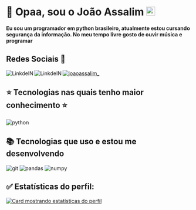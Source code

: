 # :space_invader: Opaa, sou o João Assalim <img src="https://github.com/TheDudeThatCode/TheDudeThatCode/blob/master/Assets/Earth.gif" width="24px">

__Eu sou um programador em python brasileiro, atualmente estou cursando segurança da informação.
No meu tempo livre gosto de ouvir música e programar__



## Redes Sociais 📲 ##
<p align="left">
<a href="https://instagram.com/joaoassalim_" target="blank"><img align="center" src="https://img.shields.io/badge/Instagram-100000?style=for-the-badge&logo=instagram&logoColor=purple" alt="joaoassalim_"/></a>
 <a target="_blank" href="https://www.linkedin.com/in/joaoassalim/">
  <img align="left" alt="LinkdeIN" src="https://img.shields.io/badge/LinkedIn-100000?style=for-the-badge&logo=linkedIn&logoColor=blue" />
 <a target="_blank" href="https://www.youtube.com/channel/UCh_a5e9jkx5uxYKZLYOBFvw">
  <img align="left" alt="LinkdeIN" src="https://img.shields.io/badge/Youtube-100000?style=for-the-badge&logo=youtube&logoColor=red" />
</a>


## :star: Tecnologias nas quais tenho maior conhecimento :star: ##
 <img align="center" alt="python" src="https://img.shields.io/badge/Python-16537e?style=for-the-badge&logo=python&logoColor=yellow" />
 
 ## :books: Tecnologias que uso e estou me desenvolvendo ##
 <div style="display: inline_block">
     <img align="center" alt="git" src="https://img.shields.io/badge/Git-16537e?style=for-the-badge&logo=git&logoColor=orange" />
     <img align="center" alt="pandas" src="https://img.shields.io/badge/Pandas-16537e?style=for-the-badge&logo=pandas&logoColor=white" />
     <img align="center" alt="numpy" src="https://img.shields.io/badge/Numpy-16537e?style=for-the-badge&logo=numpy&logoColor=yellow" />
</div>
  
## :white_check_mark: Estatísticas do perfil: ##

[![Card mostrando estatísticas do perfil](https://github-profile-summary-cards.vercel.app/api/cards/profile-details?username=JoaoAssalim&theme=solarized_dark)](#)



